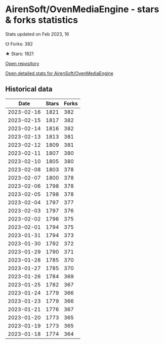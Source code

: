 # AirenSoft/OvenMediaEngine - stars & forks statistics

Stats updated on Feb 2023, 16

☋ Forks: 382

★ Stars: 1821

[Open repository](https://github.com/AirenSoft/OvenMediaEngine)

[Open detailed stats for AirenSoft/OvenMediaEngine](https://reviewgithub.com/rep/AirenSoft/OvenMediaEngine)

## Historical data
| Date | Stars | Forks |
|------|-------|-------|
| 2023-02-16 | 1821 | 382 | 
| 2023-02-15 | 1817 | 382 | 
| 2023-02-14 | 1816 | 382 | 
| 2023-02-13 | 1813 | 381 | 
| 2023-02-12 | 1809 | 381 | 
| 2023-02-11 | 1807 | 380 | 
| 2023-02-10 | 1805 | 380 | 
| 2023-02-08 | 1803 | 378 | 
| 2023-02-07 | 1800 | 378 | 
| 2023-02-06 | 1798 | 378 | 
| 2023-02-05 | 1798 | 378 | 
| 2023-02-04 | 1797 | 377 | 
| 2023-02-03 | 1797 | 376 | 
| 2023-02-02 | 1796 | 375 | 
| 2023-02-01 | 1794 | 375 | 
| 2023-01-31 | 1794 | 373 | 
| 2023-01-30 | 1792 | 372 | 
| 2023-01-29 | 1790 | 371 | 
| 2023-01-28 | 1785 | 370 | 
| 2023-01-27 | 1785 | 370 | 
| 2023-01-26 | 1784 | 369 | 
| 2023-01-25 | 1782 | 367 | 
| 2023-01-24 | 1779 | 366 | 
| 2023-01-23 | 1779 | 366 | 
| 2023-01-21 | 1776 | 367 | 
| 2023-01-20 | 1773 | 365 | 
| 2023-01-19 | 1773 | 365 | 
| 2023-01-18 | 1774 | 364 | 

